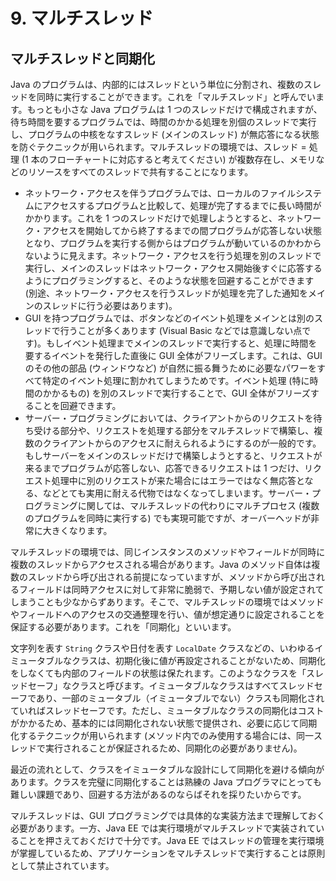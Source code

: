 # 9. マルチスレッド

## マルチスレッドと同期化

Java のプログラムは、内部的にはスレッドという単位に分割され、複数のスレッドを同時に実行することができます。これを「マルチスレッド」と呼んでいます。もっとも小さな Java プログラムは 1 つのスレッドだけで構成されますが、待ち時間を要するプログラムでは、時間のかかる処理を別個のスレッドで実行し、プログラムの中核をなすスレッド (メインのスレッド) が無応答になる状態を防ぐテクニックが用いられます。マルチスレッドの環境では、スレッド = 処理 (1 本のフローチャートに対応すると考えてください) が複数存在し、メモリなどのリソースをすべてのスレッドで共有することになります。

- ネットワーク・アクセスを伴うプログラムでは、ローカルのファイルシステムにアクセスするプログラムと比較して、処理が完了するまでに長い時間がかかります。これを 1 つのスレッドだけで処理しようとすると、ネットワーク・アクセスを開始してから終了するまでの間プログラムが応答しない状態となり、プログラムを実行する側からはプログラムが動いているのかわからないように見えます。ネットワーク・アクセスを行う処理を別のスレッドで実行し、メインのスレッドはネットワーク・アクセス開始後すぐに応答するようにプログラミングすると、そのような状態を回避することができます (別途、ネットワーク・アクセスを行うスレッドが処理を完了した通知をメインのスレッドに行う必要はあります)。
- GUI を持つプログラムでは、ボタンなどのイベント処理をメインとは別のスレッドで行うことが多くあります (Visual Basic などでは意識しない点です)。もしイベント処理までメインのスレッドで実行すると、処理に時間を要するイベントを発行した直後に GUI 全体がフリーズします。これは、GUI のその他の部品 (ウィンドウなど) が自然に振る舞うために必要なパワーをすべて特定のイベント処理に割かれてしまうためです。イベント処理 (特に時間のかかるもの) を別のスレッドで実行することで、GUI 全体がフリーズすることを回避できます。
- サーバー・プログラミングにおいては、クライアントからのリクエストを待ち受ける部分や、リクエストを処理する部分をマルチスレッドで構築し、複数のクライアントからのアクセスに耐えられるようにするのが一般的です。もしサーバーをメインのスレッドだけで構築しようとすると、リクエストが来るまでプログラムが応答しない、応答できるリクエストは 1 つだけ、リクエスト処理中に別のリクエストが来た場合にはエラーではなく無応答となる、などとても実用に耐える代物ではなくなってしまいます。サーバー・プログラミングに関しては、マルチスレッドの代わりにマルチプロセス (複数のプログラムを同時に実行する) でも実現可能ですが、オーバーヘッドが非常に大きくなります。

マルチスレッドの環境では、同じインスタンスのメソッドやフィールドが同時に複数のスレッドからアクセスされる場合があります。Java のメソッド自体は複数のスレッドから呼び出される前提になっていますが、メソッドから呼び出されるフィールドは同時アクセスに対して非常に脆弱で、予期しない値が設定されてしまうことも少なからずあります。そこで、マルチスレッドの環境ではメソッドやフィールドへのアクセスの交通整理を行い、値が想定通りに設定されることを保証する必要があります。これを「同期化」といいます。

文字列を表す `String` クラスや日付を表す `LocalDate` クラスなどの、いわゆるイミュータブルなクラスは、初期化後に値が再設定されることがないため、同期化をしなくても内部のフィールドの状態は保たれます。このようなクラスを「スレッドセーフ」なクラスと呼びます。イミュータブルなクラスはすべてスレッドセーフであり、一部のミュータブル（イミュータブルでない）クラスも同期化されていればスレッドセーフです。ただし、ミュータブルなクラスの同期化はコストがかかるため、基本的には同期化されない状態で提供され、必要に応じて同期化するテクニックが用いられます (メソッド内でのみ使用する場合には、同一スレッドで実行されることが保証されるため、同期化の必要がありません)。

最近の流れとして、クラスをイミュータブルな設計にして同期化を避ける傾向があります。クラスを完璧に同期化することは熟練の Java プログラマにとっても難しい課題であり、回避する方法があるのならばそれを採りたいからです。

マルチスレッドは、GUI プログラミングでは具体的な実装方法まで理解しておく必要があります。一方、Java EE では実行環境がマルチスレッドで実装されていることを押さえておくだけで十分です。Java EE ではスレッドの管理を実行環境が掌握しているため、アプリケーションをマルチスレッドで実行することは原則として禁止されています。